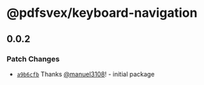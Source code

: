# @pdfsvex/keyboard-navigation

## 0.0.2
### Patch Changes



- [`a9b6cfb`](https://github.com/manuel3108/pdfsvex/commit/a9b6cfbcaea775c983a0b5eaebee9dfa83445514) Thanks [@manuel3108](https://github.com/manuel3108)! - initial package
